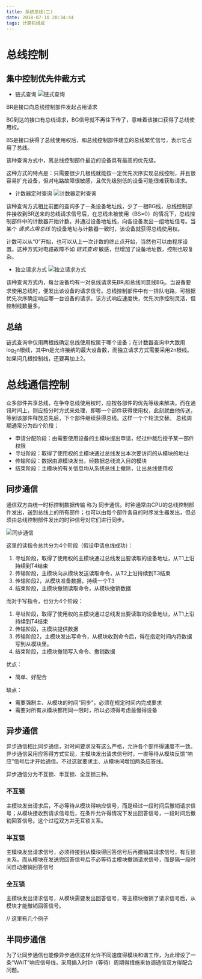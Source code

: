 ```yaml
---
title: 系统总线(二)
date: 2018-07-10 20:34:44
tags: 计算机组成
---
```


# 总线控制

## 集中控制优先仲裁方式

* 链式查询
![链式查询](https://blog-1252749790.file.myqcloud.com/ComputerOrganization/%E9%93%BE%E5%BC%8F%E6%9F%A5%E8%AF%A2.png)


BR是接口向总线控制部件发起占用请求

BG到达的接口有总线请求，BG信号就不再往下传了，意味着该接口获得了总线使用权。

BS是接口获得了总线使用权后，和总线控制部件建立的总线繁忙信号，表示它占用了总线。

该种查询方式中，离总线控制部件最近的设备具有最高的优先级。

这种方式的特点是：只需要很少几根线就能按一定优先次序实现总线控制，并且很容易扩充设备，但对电路故障很敏感，且优先级别低的设备可能很难获取请求。

* 计数器定时查询
![计数器定时查询](https://blog-1252749790.file.myqcloud.com/ComputerOrganization/%E8%AE%A1%E6%95%B0%E5%99%A8%E5%AE%9A%E6%97%B6%E6%9F%A5%E8%AF%A2.png)

该种查询方式相比前面的查询多了一条设备地址线，少了一根BG线，总线控制部件接收到BR送来的总线请求信号后，在总线未被使用（BS=0）的情况下，总线控制部件中的计数器开始计数，并通过设备地址线，向各设备发出一组地址信号。当某个 *请求占用总线* 的设备地址与计数器一致时，该设备就获得总线使用权。

计数可以从“0”开始，也可以从上一次计数的终止点开始，当然也可以由程序设置。这种方式对电路故障不如 *链式查询* 敏感，但增加了设备地址数，控制也较复杂。

* 独立请求方式
![独立请求方式](https://blog-1252749790.file.myqcloud.com/ComputerOrganization/%E7%8B%AC%E7%AB%8B%E8%AF%B7%E6%B1%82%E6%96%B9%E5%BC%8F.png)

该种查询方式内，每台设备均有一对总线请求先BR<sub>i</sub>和总线同意线BG<sub>i</sub>。当设备要求使用总线时，便发出该设备的请求信号。总线控制部件中有一排队电路，可根据优先次序确定响应哪一台设备的请求。该方式响应速度快，优先次序控制灵活，但控制线数量多。

## 总结
链式查询中仅用两根线确定总线使用权属于哪个设备；在计数器查询中大致用log<sub>2</sub>n根线，其中n是允许接纳的最大设备数，而独立请求方式需要采用2n根线。如果问几根控制线，还要再加上2。

# 总线通信控制
众多部件共享总线，在争夺总线使用权时，应按各部件的优先等级来解决。而在通讯时间上，则应按分时方式来处理，即哪一个部件获得使用权，此刻就由他传送，等到该部件释放总先后，下个部件继续获得总线。这样一个个轮流交替。
总线周期通常分为四个阶段；
* 申请分配阶段：由需要使用设备的主模块提出申请，经过仲裁后授予某一部件权限
* 寻址阶段：取得了使用权的主模块通过总线发出本次要访问的从模块的地址
* 传输阶段：数据由源模块发出，经数据总线流入目的模块
* 结束阶段：主模块的有关信息均从系统总线上撤除，让出总线使用权

## 同步通信
通信双方由统一时标控制数据传输 称为 同步通信。时钟通常由CPU的总线控制部件发出，送到总线上的所有部件；也可以由每个部件各自的时序发生器发出，但必须由总线控制部件发出的时钟信号对它们进行同步。

![同步通信](https://blog-1252749790.file.myqcloud.com/ComputerOrganization/%E5%90%8C%E6%AD%A5%E9%80%9A%E4%BF%A1.png)

这里的读指令总共分为4个阶段（假设申请总线成功）：
1. 寻址阶段，取得了使用权的主模块通过总线发出要读取的设备地址，从T1上沿持续到T4结束
2. 传输阶段，主模块向从模块发送读取命令，从T2上沿持续到T3结束
3. 传输阶段2，从模块准备数据，持续一个T3
4. 结束阶段，主模块撤销读取命令，从模块撤销数据

而对于写指令，也分为4个阶段：
1. 寻址阶段，取得了使用权的主模块通过总线发出要读取的设备地址，从T1上沿持续到T4结束
2. 传输阶段，主模块提供数据
3. 传输阶段2，主模块发出写命令，从模块收到命令后，得在指定时间内将数据写到从模块里。
4. 结束阶段，主模块撤销写入命令、撤销数据

优点：
* 简单、好配合

缺点：
* 需要强制主、从模块的时间“同步”，必须在规定时间内完成要求
* 需要对所有从模块都用同一限时，所以必须得考虑最慢得设备

## 异步通信
异步通信相比同步通信，对时间要求没有这么严格，允许各个部件得速度不一致。异步通信采用应答得方式实现，主模块发出请求信号时，一直等待从模块反馈“响应”信号后才开始通信。不过这就要求主、从模块间增加两条应答线。

异步通信分为不互锁、半互锁、全互锁三种。

### 不互锁
主模块发出请求后，不必等待从模块得响应信号，而是经过一段时间后撤销请求信号；从模块接收到请求信号后，在条件允许得情况下发出回答信号，一段时间后撤销回答信号。这个过程双方并无互锁关系。

### 半互锁
主模块发出请求信号，必须待接到从模块得回答信号后再撤销其请求信号，有互锁关系。而从模块在发送完回答信号后不必等待主模块撤销请求信号，而是隔一段时间自动撤销回答信号

### 全互锁
主模块发出请求信号，从模块需要发出回答信号，等主模块撤销了请求信号后，从模块才能撤销回答信号。

// 这里有几个例子

## 半同步通信
为了让同步通信也能像异步通信这样允许不同速度得模块和谐工作，为此增设了一条“WAIT”响应信号线，采用插入时钟（等待）周期得措施来协调通信双方得配合问题。